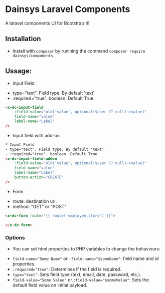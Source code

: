 # Dainsys Laravel Components  
A laravel components UI for Bootstrap 4!
## Installation
* Install with `composer` by runining the command `composer require dainsys/components`
## Ussage:
* Input Field
- type="text". Field type. By default 'text'
- :required="true". boolean. Default True
````html
<x-dc-input-field 
    :field-value="old('value', optional($user ?? null)->value)" 
    field-name="value" 
    label-name="Label"
/>
````
* Input field with add-on
````html    
* Input Field
- type="text". Field type. By default 'text'
- :required="true". boolean. Default True
<x-dc-input-field-addon
    :field-value="old('value', optional($user ?? null)->value)" 
    field-name="value" 
    label-name="Label"
    button-action="CREATE"
/>
````
* Form
- route: destination url.
- method: "GET" or "POST"
````html
<x-dc-form route="{{ route('employee.store') }}">
        
</x-dc-form> 
````
### Options
* You can set html properties to PHP variables to change the behaviours:
- `field-name="Some Name"` or `:field-name="$someName"`: field name and id properties.
-  `:required="true"`: Determines if the field is required.
- `type="text"`: Sets field type (text, email, date, password, etc.).
- `field-value="Some Value"` or `:field-value="$someValue"`: Sets the default field value on initial payload.
